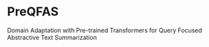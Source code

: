 # PreQFAS
Domain Adaptation with Pre-trained Transformers for Query Focused Abstractive Text Summarization
